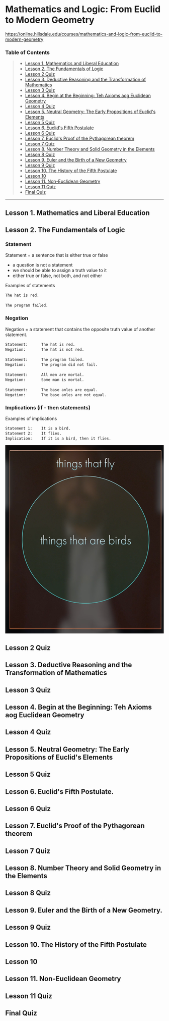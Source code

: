 # Mathematics and Logic: From Euclid to Modern Geometry
https://online.hillsdale.edu/courses/mathematics-and-logic-from-euclid-to-modern-geometry

### Table of Contents

> * [Lesson 1. Mathematics and Liberal Education](#lesson-1-mathematics-and-liberal-education)
> * [Lesson 2. The Fundamentals of Logic](#lesson-2-the-fundamentals-of-logic)
> * [Lesson 2 Quiz](#lesson-2-quiz)
> * [Lesson 3. Deductive Reasoning and the Transformation of Mathematics](#lesson-3-deductive-reasoning-and-the-transformation-of-mathematics)
> * [Lesson 3 Quiz](#lesson-3-quiz)
> * [Lesson 4. Begin at the Beginning: Teh Axioms aog Euclidean Geometry](#lesson-4-begin-at-the-beginning-teh-axioms-aog-euclidean-geometry)
> * [Lesson 4 Quiz](#lesson-4-quiz)
> * [Lesson 5. Neutral Geometry: The Early Propositions of Euclid's Elements](#lesson-5-neutral-geometry-the-early-propositions-of-euclids-elements)
> * [Lesson 5 Quiz](#lesson-5-quiz)
> * [Lesson 6. Euclid's Fifth Postulate](#lesson-6-euclids-fifth-postulate)
> * [Lesson 6 Quiz](#lesson-6-quiz)
> * [Lesson 7. Euclid's Proof of the Pythagorean theorem](#lesson-7-euclids-proof-of-the-pythagorean-theorem)
> * [Lesson 7 Quiz](#lesson-7-quiz)
> * [Lesson 8. Number Theory and Solid Geometry in the Elements](#lesson-8-number-theory-and-solid-geometry-in-the-elements)
> * [Lesson 8 Quiz](#lesson-8-quiz)
> * [Lesson 9. Euler and the Birth of a New Geometry](#lesson-9-euler-and-the-birth-of-a-new-geometry)
> * [Lesson 9 Quiz](#lesson-9-quiz)
> * [Lesson 10. The History of the Fifth Postulate](#lesson-10-the-history-of-the-fifth-postulate)
> * [Lesson 10](#lesson-10)
> * [Lesson 11. Non-Euclidean Geometry](#lesson-11-non-euclidean-geometry)
> * [Lesson 11 Quiz](#lesson-11-quiz)
> * [Final Quiz](#final-quiz)

*** 

## Lesson 1. Mathematics and Liberal Education

## Lesson 2. The Fundamentals of Logic

### Statement
Statement = a sentence that is either true or false

- a question is not a statement
- we should be able to assign a truth value to it
- either true or false, not both, and not either 

Examples of statements

    The hat is red.

    The program failed.

### Negation
Negation = a statement that contains the opposite truth value of another statement.

    Statement:      The hat is red.
    Negation:       The hat is not red.

    Statement:      The program failed.
    Negation:       The program did not fail.

    Statement:      All men are mortal.
    Negation:       Some man is mortal.

    Statement:      The base anles are equal.
    Negation:       The base anles are not equal.

### Implications (if - then statements)
Examples of implications

    Statement 1:    It is a bird.
    Statement 2:    It flies.
    Implication:    If it is a bird, then it flies.

![](math_1_01.png)
 
## Lesson 2 Quiz
## Lesson 3. Deductive Reasoning and the Transformation of Mathematics
## Lesson 3 Quiz
## Lesson 4. Begin at the Beginning: Teh Axioms aog Euclidean Geometry
## Lesson 4 Quiz
## Lesson 5. Neutral Geometry: The Early Propositions of Euclid's Elements
## Lesson 5 Quiz
## Lesson 6. Euclid's Fifth Postulate.
## Lesson 6 Quiz
## Lesson 7. Euclid's Proof of the Pythagorean theorem
## Lesson 7 Quiz
## Lesson 8. Number Theory and Solid Geometry in the Elements
## Lesson 8 Quiz
## Lesson 9. Euler and the Birth of a New Geometry.
## Lesson 9 Quiz
## Lesson 10. The History of the Fifth Postulate
## Lesson 10
## Lesson 11. Non-Euclidean Geometry
## Lesson 11 Quiz
## Final Quiz